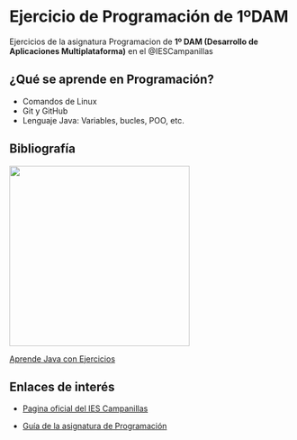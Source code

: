# Ejercicio de Programación de 1ºDAM
Ejercicios de la asignatura Programacion de **1º DAM (Desarrollo de Aplicaciones Multiplataforma)** en el @IESCampanillas

## ¿Qué se aprende en Programación?

* Comandos de Linux
* Git y GitHub
* Lenguaje Java: Variables, bucles, POO, etc.

## Bibliografía

<img width="320px" src="/Imágenes/Java.jpg">

[Aprende Java con Ejercicios](https://leanpub.com/aprendejava)

## Enlaces de interés

* [Pagina oficial del IES Campanillas](http://iescampanillas.com/)

* [Guía de la asignatura de Programación](https://github.com/LuisJoseSanchez/programacion)
